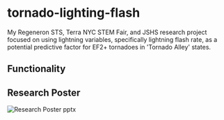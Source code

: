 # tornado-lighting-flash
My Regeneron STS, Terra NYC STEM Fair, and JSHS research project focused on using lightning variables, specifically lightning flash rate, as a potential predictive factor for EF2+ tornadoes in 'Tornado Alley' states.

## Functionality






## Research Poster
![Research Poster pptx](https://github.com/j1nge/tornado-lighting-flash/assets/70067413/19b90799-c7a4-4987-820d-b5c22469f60f)
